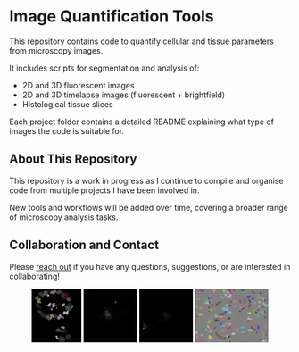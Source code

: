 # Image Quantification Tools

This repository contains code to quantify cellular and tissue parameters from microscopy images.

It includes scripts for segmentation and analysis of:

- 2D and 3D fluorescent images
- 2D and 3D timelapse images (fluorescent + brightfield)
- Histological tissue slices

Each project folder contains a detailed README explaining what type of images the code is suitable for.

## About This Repository

This repository is a work in progress as I continue to compile and organise code from multiple projects I have been involved in.

New tools and workflows will be added over time, covering a broader range of microscopy analysis tasks.

## Collaboration and Contact

Please [reach out](https://www.linkedin.com/in/isobel-taylor-hearn-6766151b0/) if you have any questions, suggestions, or are interested in collaborating! 

<p align="center">
  <img src="images/segmentation1.gif" width="17.7%" />
  <img src="images/acinar_segmentation.gif" width="19%" />
  <img src="images/cell_segmentation.gif" width="19%" />
  <img src="images/marcus_tracking.gif" width="26%" />
</p>
